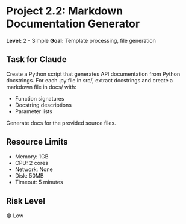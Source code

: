 # Project 2.2: Markdown Documentation Generator

**Level:** 2 - Simple
**Goal:** Template processing, file generation

## Task for Claude

Create a Python script that generates API documentation from Python docstrings. For each .py file in src/, extract docstrings and create a markdown file in docs/ with:
- Function signatures
- Docstring descriptions
- Parameter lists

Generate docs for the provided source files.

## Resource Limits

- Memory: 1GB
- CPU: 2 cores
- Network: None
- Disk: 50MB
- Timeout: 5 minutes

## Risk Level

🟢 Low
